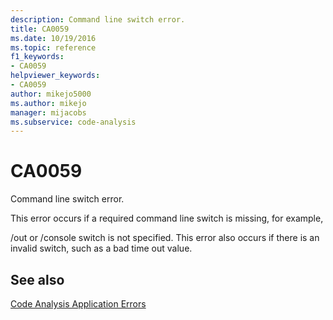 ```yaml
---
description: Command line switch error.
title: CA0059
ms.date: 10/19/2016
ms.topic: reference
f1_keywords:
- CA0059
helpviewer_keywords:
- CA0059
author: mikejo5000
ms.author: mikejo
manager: mijacobs
ms.subservice: code-analysis
---
```


# CA0059

Command line switch error.

This error occurs if a required command line switch is missing, for example,

/out or /console switch is not specified. This error also occurs if there is an invalid switch, such as a bad time out value.

## See also

[Code Analysis Application Errors](../code-quality/code-analysis-application-errors.md)
